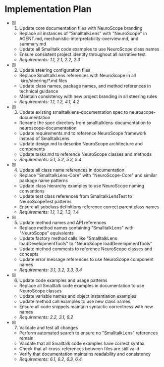 # Implementation Plan

- [x] 1. Update core documentation files with NeuroScope branding
  - Replace all instances of "SmalltalkLens" with "NeuroScope" in AGENT.md, mechanistic-interpretability-overview.md, and summary.md
  - Update all Smalltalk code examples to use NeuroScope class names
  - Ensure consistent project identity throughout all narrative text
  - _Requirements: 1.1, 2.1, 2.2, 2.3_

- [x] 2. Update steering configuration files
  - Replace SmalltalkLens references with NeuroScope in all .kiro/steering/*.md files
  - Update class names, package names, and method references in technical guidance
  - Maintain consistency with new project branding in all steering rules
  - _Requirements: 1.1, 1.2, 4.1, 4.2_

- [x] 3. Update existing smalltalklens-documentation spec to neuroscope-documentation
  - Rename the spec directory from smalltalklens-documentation to neuroscope-documentation
  - Update requirements.md to reference NeuroScope framework instead of SmalltalkLens
  - Update design.md to describe NeuroScope architecture and components
  - Update tasks.md to reference NeuroScope classes and methods
  - _Requirements: 5.1, 5.2, 5.3, 5.4_

- [x] 4. Update all class name references in documentation
  - Replace "SmalltalkLens-Core" with "NeuroScope-Core" and similar package name patterns
  - Update class hierarchy examples to use NeuroScope naming conventions
  - Update test class references from SmalltalkLensTest to NeuroScopeTest patterns
  - Ensure all subclass definitions reference correct parent class names
  - _Requirements: 1.1, 1.2, 1.3, 1.4_

- [x] 5. Update method names and API references
  - Replace method names containing "SmalltalkLens" with "NeuroScope" equivalents
  - Update factory method calls like "SmalltalkLens loadDevelopmentTools" to "NeuroScope loadDevelopmentTools"
  - Update method comments to reference NeuroScope classes and concepts
  - Update error message references to use NeuroScope component names
  - _Requirements: 3.1, 3.2, 3.3, 3.4_

- [x] 6. Update code examples and usage patterns
  - Replace all Smalltalk code examples in documentation to use NeuroScope classes
  - Update variable names and object instantiation examples
  - Update method call examples to use new class names
  - Ensure all code snippets maintain syntactic correctness with new names
  - _Requirements: 2.2, 3.1, 6.2_

- [x] 7. Validate and test all changes
  - Perform automated search to ensure no "SmalltalkLens" references remain
  - Validate that all Smalltalk code examples have correct syntax
  - Check that all cross-references between files are still valid
  - Verify that documentation maintains readability and consistency
  - _Requirements: 6.1, 6.2, 6.3, 6.4_